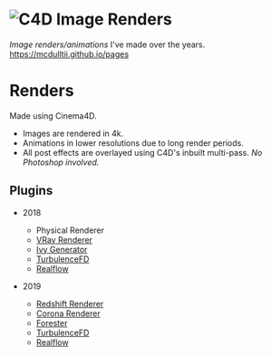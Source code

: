 # ![C4D Image Renders](https://github.com/mcdulltii/pages/blob/gh-pages/Photos/grass4.png)
 
*Image renders/animations* I've made over the years.  
https://mcdulltii.github.io/pages

# Renders

Made using Cinema4D.
* Images are rendered in 4k.
* Animations in lower resolutions due to long render periods.
* All post effects are overlayed using C4D's inbuilt multi-pass. *No Photoshop involved.*

## Plugins

* 2018
  - Physical Renderer
  - [VRay Renderer](https://www.chaosgroup.com/vray/cinema-4d)
  - [Ivy Generator](http://graphics.uni-konstanz.de/~luft/ivy_generator/)
  - [TurbulenceFD](https://www.jawset.com/)
  - [Realflow](http://www.nextlimit.com/realflow/realflow_cinema4d/)

* 2019
  - [Redshift Renderer](https://www.redshift3d.com/)
  - [Corona Renderer](https://corona-renderer.com/)
  - [Forester](https://www.3dquakers.com/#section-what-is-forester)
  - [TurbulenceFD](https://www.jawset.com/)
  - [Realflow](http://www.nextlimit.com/realflow/realflow_cinema4d/)
